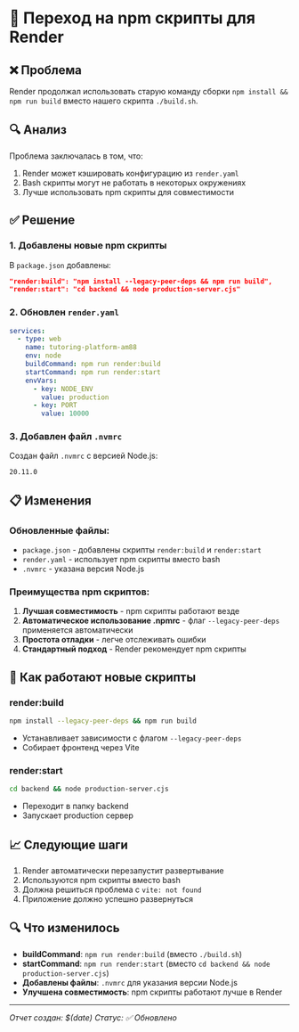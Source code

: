 # 🔧 Переход на npm скрипты для Render

## ❌ Проблема
Render продолжал использовать старую команду сборки `npm install && npm run build` вместо нашего скрипта `./build.sh`.

## 🔍 Анализ
Проблема заключалась в том, что:
1. Render может кэшировать конфигурацию из `render.yaml`
2. Bash скрипты могут не работать в некоторых окружениях
3. Лучше использовать npm скрипты для совместимости

## ✅ Решение

### 1. Добавлены новые npm скрипты
В `package.json` добавлены:
```json
"render:build": "npm install --legacy-peer-deps && npm run build",
"render:start": "cd backend && node production-server.cjs"
```

### 2. Обновлен `render.yaml`
```yaml
services:
  - type: web
    name: tutoring-platform-am88
    env: node
    buildCommand: npm run render:build
    startCommand: npm run render:start
    envVars:
      - key: NODE_ENV
        value: production
      - key: PORT
        value: 10000
```

### 3. Добавлен файл `.nvmrc`
Создан файл `.nvmrc` с версией Node.js:
```
20.11.0
```

## 📋 Изменения

### Обновленные файлы:
- `package.json` - добавлены скрипты `render:build` и `render:start`
- `render.yaml` - использует npm скрипты вместо bash
- `.nvmrc` - указана версия Node.js

### Преимущества npm скриптов:
1. **Лучшая совместимость** - npm скрипты работают везде
2. **Автоматическое использование .npmrc** - флаг `--legacy-peer-deps` применяется автоматически
3. **Простота отладки** - легче отслеживать ошибки
4. **Стандартный подход** - Render рекомендует npm скрипты

## 🚀 Как работают новые скрипты

### render:build
```bash
npm install --legacy-peer-deps && npm run build
```
- Устанавливает зависимости с флагом `--legacy-peer-deps`
- Собирает фронтенд через Vite

### render:start
```bash
cd backend && node production-server.cjs
```
- Переходит в папку backend
- Запускает production сервер

## 📈 Следующие шаги

1. Render автоматически перезапустит развертывание
2. Используются npm скрипты вместо bash
3. Должна решиться проблема с `vite: not found`
4. Приложение должно успешно развернуться

## 🔍 Что изменилось

- **buildCommand**: `npm run render:build` (вместо `./build.sh`)
- **startCommand**: `npm run render:start` (вместо `cd backend && node production-server.cjs`)
- **Добавлены файлы**: `.nvmrc` для указания версии Node.js
- **Улучшена совместимость**: npm скрипты работают лучше в Render

---
*Отчет создан: $(date)*
*Статус: ✅ Обновлено*
